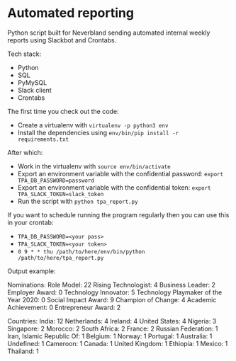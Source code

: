 # Automated reporting

Python script built for Neverbland sending automated internal weekly reports using Slackbot and Crontabs.

Tech stack:

- Python
- SQL
- PyMySQL
- Slack client
- Crontabs

The first time you check out the code:

- Create a virtualenv with `virtualenv -p python3 env`
- Install the dependencies using `env/bin/pip install -r requirements.txt`

After which:

- Work in the virtualenv with `source env/bin/activate`
- Export an environment variable with the confidential password: `export TPA_DB_PASSWORD=password`
- Export an environment variable with the confidential token: `export TPA_SLACK_TOKEN=slack_token`
- Run the script with `python tpa_report.py`

If you want to schedule running the program regularly then you can use this in your crontab:

- `TPA_DB_PASSWORD=<your pass>`
- `TPA_SLACK_TOKEN=<your token>`
- `0 9 * * thu /path/to/here/env/bin/python /path/to/here/tpa_report.py`

Output example:

Nominations:
Role Model: 22
Rising Technologist: 4
Business Leader: 2
Employer Award: 0
Technology Innovator: 5
Technology Playmaker of the Year 2020: 0
Social Impact Award: 9
Champion of Change: 4
Academic Achievement: 0
Entrepreneur Award: 2

Countries:
India: 12
Netherlands: 4
Ireland: 4
United States: 4
Nigeria: 3
Singapore: 2
Morocco: 2
South Africa: 2
France: 2
Russian Federation: 1
Iran, Islamic Republic Of: 1
Belgium: 1
Norway: 1
Portugal: 1
Australia: 1
Undefined: 1
Cameroon: 1
Canada: 1
United Kingdom: 1
Ethiopia: 1
Mexico: 1
Thailand: 1
